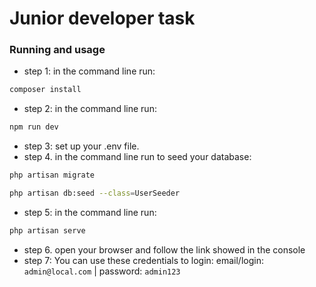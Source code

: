 # Junior developer task

### Running and usage

-   step 1: in the command line run:

```bash
composer install
```

-   step 2: in the command line run:

```bash
npm run dev
```

-   step 3: set up your .env file.
-   step 4. in the command line run to seed your database:

```bash
php artisan migrate
```

```bash
php artisan db:seed --class=UserSeeder
```

-   step 5: in the command line run:

```bash
php artisan serve
```

-   step 6. open your browser and follow the link showed in the console
-   step 7: You can use these credentials to login:
    email/login: `admin@local.com` | password: `admin123`
